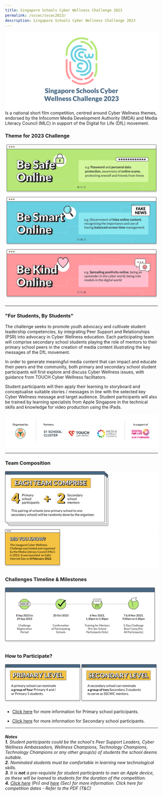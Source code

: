 ```yaml
---
title: Singapore Schools Cyber Wellness Challenge 2023
permalink: /sscwc/sscwc2023/
description: Singapore Schools Cyber Wellness Challenge 2023
---
```

![SSCWC 2023 ](/images/Sscwc/sscwc%202023%20landing.png)<br> 
Is a national short film competition,
centred around Cyber Wellness themes, endorsed by the Infocomm Media Development Authority
(IMDA) and Media Literacy Council (MLC) in support of the Digital for Life (DfL) movement. 

### **Theme for 2023 Challenge**

![Be Safe Online](/images/Sscwc/be%20safe%20online.png)
![Be Smart Online](/images/Sscwc/be%20smart%20online.png)
![Be Kind Online](/images/Sscwc/be%20kind%20online.png)

--- 
### **"For Students, By Students"** 
The challenge seeks to promote youth advocacy and cultivate student leadership competencies, by integrating Peer Support and Relationships (PSR) into advocacy in Cyber Wellness education. Each participating team will comprise secondary school students playing the role of mentors to their primary school peers in the creation of media content illustrating the key messages of the DfL movement.

In order to generate meaningful media content that can impact and educate their peers and the
community, both primary and secondary school student participants will first explore and discuss Cyber Wellness issues, with guidance from TOUCH Cyber Wellness facilitators.

Student participants will then apply their learning to storyboard and conceptualise suitable stories /
messages in line with the selected key Cyber Wellness message and target audience. Student
participants will also be trained by learning specialists from Apple Singapore in the technical skills and knowledge for video production using the iPads.

![Organisers Banner](/images/Sscwc/features%20logos.png)

---

### **Team Composition**

![Each team](/images/Sscwc/each%20team%20comprise.png)
![Trivial](/images/Sscwc/did%20you%20know.png)

### **Challenges Timeline &amp; Milestones**

![Timeline](/images/Sscwc/timeline.png)

### **How to Participate?**

![Participants](/images/Sscwc/pri%20&amp;%20sec%20participants.png)
* [Click here](https://www.yiochukangsec.moe.edu.sg/) for more information for Primary school participants.

* [Click here](https://www.yiochukangsec.moe.edu.sg/) for more information for Secondary school participants.

---

###### **Notes** <br>**1.** Student participants could be the school's Peer Support Leaders, Cyber Wellness Ambassadors, Wellness Champions, Technology Champions, Technology Champions or any other group(s) of students the school deems suitable. <br>**2.** Nominated students must be comfortable in learning new technological skills. <br>**3**. It is **not** a pre-requisite for student participants to own an Apple device, as these will be loaned to students for the duration of the competition. <br>**4.** [Click here](https://www.yiochukangsec.moe.edu.sg/) (Pri) and [here](https://www.yiochukangsec.moe.edu.sg/) (Sec) for more information. Click here for competition dates - Refer to the PDF (T&amp;C)